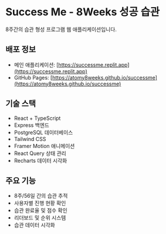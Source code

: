 # Success Me - 8Weeks 성공 습관

8주간의 습관 형성 프로그램 웹 애플리케이션입니다.

## 배포 정보

- 메인 애플리케이션: [https://successme.replit.app](https://successme.replit.app)
- GitHub Pages: [https://atomy8weeks.github.io/successme](https://atomy8weeks.github.io/successme)

## 기술 스택

- React + TypeScript
- Express 백엔드
- PostgreSQL 데이터베이스
- Tailwind CSS
- Framer Motion 애니메이션
- React Query 상태 관리
- Recharts 데이터 시각화

## 주요 기능

- 8주/56일 간의 습관 추적
- 사용자별 진행 현황 확인
- 습관 완료율 및 점수 확인
- 리더보드 및 순위 시스템
- 습관 데이터 시각화
